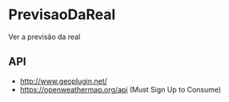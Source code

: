 # PrevisaoDaReal
Ver a previsão da real

## API
- http://www.geoplugin.net/
- https://openweathermap.org/api (Must Sign Up to Consume)